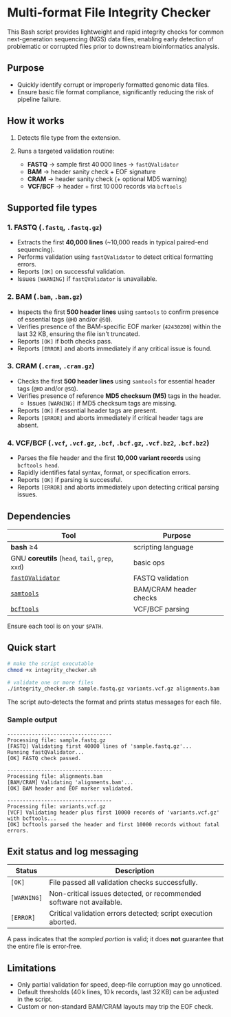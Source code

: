 # Multi‑format File Integrity Checker

This Bash script provides lightweight and rapid integrity checks for common next-generation sequencing (NGS) data files, enabling early detection of problematic or corrupted files prior to downstream bioinformatics analysis.

## Purpose

- Quickly identify corrupt or improperly formatted genomic data files.
- Ensure basic file format compliance, significantly reducing the risk of pipeline failure.

## How it works

1. Detects file type from the extension.
2. Runs a targeted validation routine:

   * **FASTQ** → sample first 40 000 lines → `fastQValidator`
   * **BAM** → header sanity check + EOF signature
   * **CRAM** → header sanity check (+ optional MD5 warning)
   * **VCF/BCF** → header + first 10 000 records via `bcftools`

## Supported file types

### 1. FASTQ (`.fastq`, `.fastq.gz`)

- Extracts the first **40,000 lines** (~10,000 reads in typical paired-end sequencing).
- Performs validation using `fastQValidator` to detect critical formatting errors.
- Reports `[OK]` on successful validation.
- Issues `[WARNING]` if `fastQValidator` is unavailable.

### 2. BAM (`.bam`, `.bam.gz`)

- Inspects the first **500 header lines** using `samtools` to confirm presence of essential tags (`@HD` and/or `@SQ`).
- Verifies presence of the BAM-specific EOF marker (`42430200`) within the last 32 KB, ensuring the file isn't truncated.
- Reports `[OK]` if both checks pass.
- Reports `[ERROR]` and aborts immediately if any critical issue is found.

### 3. CRAM (`.cram`, `.cram.gz`)

- Checks the first **500 header lines** using `samtools` for essential header tags (`@HD` and/or `@SQ`).
- Verifies presence of reference **MD5 checksum (M5)** tags in the header.
  - Issues `[WARNING]` if MD5 checksum tags are missing.
- Reports `[OK]` if essential header tags are present.
- Reports `[ERROR]` and aborts immediately if critical header tags are absent.

### 4. VCF/BCF (`.vcf`, `.vcf.gz`, `.bcf`, `.bcf.gz`, `.vcf.bz2`, `.bcf.bz2`)

- Parses the file header and the first **10,000 variant records** using `bcftools head`.
- Rapidly identifies fatal syntax, format, or specification errors.
- Reports `[OK]` if parsing is successful.
- Reports `[ERROR]` and aborts immediately upon detecting critical parsing issues.

## Dependencies

| Tool                                                          | Purpose                |
| ------------------------------------------------------------- | ---------------------- |
| **bash** ≥4                                                   | scripting language     |
| GNU **coreutils** (`head`, `tail`, `grep`, `xxd`)             | basic ops              |
| [`fastQValidator`](https://github.com/statgen/fastqvalidator) | FASTQ validation       |
| [`samtools`](https://www.htslib.org/)                         | BAM/CRAM header checks |
| [`bcftools`](https://www.htslib.org/)                         | VCF/BCF parsing        |

Ensure each tool is on your `$PATH`.

## Quick start

```bash
# make the script executable
chmod +x integrity_checker.sh

# validate one or more files
./integrity_checker.sh sample.fastq.gz variants.vcf.gz alignments.bam
```

The script auto‑detects the format and prints status messages for each file.

### Sample output

```text
----------------------------------
Processing file: sample.fastq.gz
[FASTQ] Validating first 40000 lines of 'sample.fastq.gz'...
Running fastQValidator...
[OK] FASTQ check passed.

----------------------------------
Processing file: alignments.bam
[BAM/CRAM] Validating 'alignments.bam'...
[OK] BAM header and EOF marker validated.

----------------------------------
Processing file: variants.vcf.gz
[VCF] Validating header plus first 10000 records of 'variants.vcf.gz' with bcftools...
[OK] bcftools parsed the header and first 10000 records without fatal errors.
```

## Exit status and log messaging

| Status       | Description                                                             |
| ------------ | ----------------------------------------------------------------------- |
| `[OK]`       | File passed all validation checks successfully.                         |
| `[WARNING]`  | Non-critical issues detected, or recommended software not available.    |
| `[ERROR]`    | Critical validation errors detected; script execution aborted.          |

A pass indicates that the *sampled portion* is valid; it does **not** guarantee that the entire file is error‑free.

##  Limitations

* Only partial validation for speed, deep‑file corruption may go unnoticed.
* Default thresholds (40 k lines, 10 k records, last 32 KB) can be adjusted in the script.
* Custom or non‑standard BAM/CRAM layouts may trip the EOF check.
